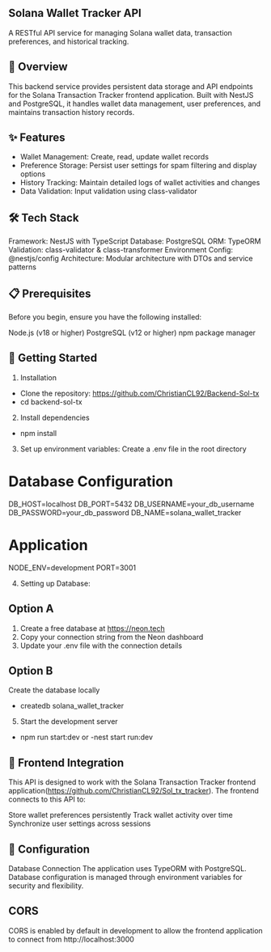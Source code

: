 ## Solana Wallet Tracker API
A RESTful API service for managing Solana wallet data, transaction preferences, and historical tracking.
## 🌟 Overview
This backend service provides persistent data storage and API endpoints for the Solana Transaction Tracker frontend application. 
Built with NestJS and PostgreSQL, it handles wallet data management, user preferences, and maintains transaction history records.
## ✨ Features

- Wallet Management: Create, read, update wallet records
- Preference Storage: Persist user settings for spam filtering and display options
- History Tracking: Maintain detailed logs of wallet activities and changes
- Data Validation: Input validation using class-validator

## 🛠️ Tech Stack

Framework: NestJS with TypeScript
Database: PostgreSQL
ORM: TypeORM
Validation: class-validator & class-transformer
Environment Config: @nestjs/config
Architecture: Modular architecture with DTOs and service patterns

## 📋 Prerequisites
Before you begin, ensure you have the following installed:

Node.js (v18 or higher)
PostgreSQL (v12 or higher)
npm package manager

## 🚀 Getting Started
1. Installation

- Clone the repository: https://github.com/ChristianCL92/Backend-Sol-tx
- cd backend-sol-tx

2. Install dependencies

- npm install

3. Set up environment variables: Create a .env file in the root directory
  # Database Configuration
  DB_HOST=localhost
  DB_PORT=5432
  DB_USERNAME=your_db_username
  DB_PASSWORD=your_db_password
  DB_NAME=solana_wallet_tracker

  # Application
  NODE_ENV=development
  PORT=3001 

4. Setting up Database:
## Option A
 1. Create a free database at https://neon.tech
 2. Copy your connection string from the Neon dashboard
 3. Update your .env file with the connection details

## Option B
Create the database locally
- createdb solana_wallet_tracker

5. Start the development server
- npm run start:dev
  or
-nest start run:dev

## 🔗 Frontend Integration 
This API is designed to work with the Solana Transaction Tracker frontend application(https://github.com/ChristianCL92/Sol_tx_tracker). 
The frontend connects to this API to:

Store wallet preferences persistently
Track wallet activity over time
Synchronize user settings across sessions

## 🔧 Configuration
Database Connection
The application uses TypeORM with PostgreSQL. Database configuration is managed through environment variables for security and flexibility.

## CORS
CORS is enabled by default in development to allow the frontend application to connect from http://localhost:3000